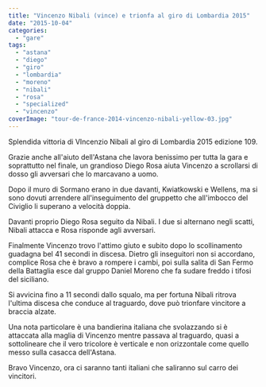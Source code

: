 ```yaml
---
title: "Vincenzo Nibali (vince) e trionfa al giro di Lombardia 2015"
date: "2015-10-04"
categories: 
  - "gare"
tags: 
  - "astana"
  - "diego"
  - "giro"
  - "lombardia"
  - "moreno"
  - "nibali"
  - "rosa"
  - "specialized"
  - "vincenzo"
coverImage: "tour-de-france-2014-vincenzo-nibali-yellow-03.jpg"
---
```


Splendida vittoria di VIncenzio Nibali al giro di Lombardia 2015 edizione 109.

Grazie anche all'aiuto dell'Astana che lavora benissimo per tutta la gara e soprattutto nel finale, un grandioso Diego Rosa aiuta Vincenzo a scrollarsi di dosso gli avversari che lo marcavano a uomo.

Dopo il muro di Sormano erano in due davanti, Kwiatkowski e Wellens, ma si sono dovuti arrendere all'inseguimento del gruppetto che all'imbocco del Civiglio li superano a velocità doppia.

Davanti proprio Diego Rosa seguito da Nibali. I due si alternano negli scatti, Nibali attacca e Rosa risponde agli avversari.

Finalmente Vincenzo trovo l'attimo giuto e subito dopo lo scollinamento guadagna bel 41 secondi in discesa. Dietro gli inseguitori non si accordano, complice Rosa che è bravo a rompere i cambi, poi sulla salita di San Fermo della Battaglia esce dal gruppo Daniel Moreno che fa sudare freddo i tifosi del siciliano.

Si avvicina fino a 11 secondi dallo squalo, ma per fortuna Nibali ritrova l'ultima discesa che conduce al traguardo, dove può trionfare vincitore a braccia alzate.

Una nota particolare è una bandierina italiana che svolazzando si è attaccata alla maglia di Vincenzo mentre passava al traguardo, quasi a sottolineare che il vero tricolore è verticale e non orizzontale come quello messo sulla casacca dell'Astana.

Bravo Vincenzo, ora ci saranno tanti italiani che saliranno sul carro dei vincitori.
